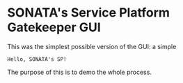 # SONATA's Service Platform Gatekeeper GUI
This was the simplest possible version of the GUI: a simple

```
Hello, SONATA's SP!

```

The purpose of this is to demo the whole process.
